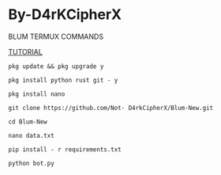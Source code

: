 # By-D4rKCipherX
BLUM TERMUX COMMANDS

[TUTORIAL](https://youtu.be/2gctbK2ZCiY?si=i9_2XasmBL7kFMRL)
```
pkg update && pkg upgrade y
```

```
pkg install python rust git - y
```

```
pkg install nano
```
```
git clone https://github.com/Not- D4rkCipherX/Blum-New.git
```

```
cd Blum-New
```
```
nano data.txt
```

```
pip install - r requirements.txt
```

```
python bot.py
```

